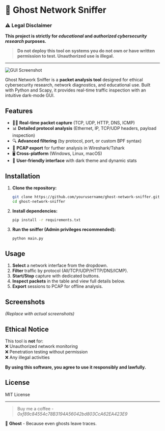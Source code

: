 # 👻 Ghost Network Sniffer  

### ⚠️ Legal Disclaimer  
**This project is strictly for *educational* and *authorized cybersecurity research* purposes.**  
> **Do not deploy this tool on systems you do not own or have written permission to test. Unauthorized use is illegal.**  

---

![GUI Screenshot](https://static.vecteezy.com/system/resources/thumbnails/028/781/942/small_2x/ghost-covered-in-white-cloth-shrouded-in-darkness-ambiguous-symbolism-ai-generated-photo.jpg)  
 
Ghost Network Sniffer is a **packet analysis tool** designed for ethical cybersecurity research, network diagnostics, and educational use. Built with Python and Scapy, it provides real-time traffic inspection with an intuitive dark-mode GUI.  

## Features  

- 🕵️‍♂️ **Real-time packet capture** (TCP, UDP, HTTP, DNS, ICMP)  
- 📊 **Detailed protocol analysis** (Ethernet, IP, TCP/UDP headers, payload inspection)  
- 🔍 **Advanced filtering** (by protocol, port, or custom BPF syntax)  
- 💾 **PCAP export** for further analysis in Wireshark/Tshark  
- 🖥️ **Cross-platform** (Windows, Linux, macOS)  
- 🎨 **User-friendly interface** with dark theme and dynamic stats  

## Installation  

1. **Clone the repository:**  
   ```bash
   git clone https://github.com/yourusername/ghost-network-sniffer.git
   cd ghost-network-sniffer
   ```  

2. **Install dependencies:**  
   ```bash
   pip install -r requirements.txt
   ```  

3. **Run the sniffer (Admin privileges recommended):**  
   ```bash
   python main.py
   ```  

## Usage  

1. **Select** a network interface from the dropdown.  
2. **Filter** traffic by protocol (All/TCP/UDP/HTTP/DNS/ICMP).  
3. **Start/Stop** capture with dedicated buttons.  
4. **Inspect packets** in the table and view full details below.  
5. **Export** sessions to PCAP for offline analysis.  

## Screenshots  
*(Replace with actual screenshots)*  

## Ethical Notice  
This tool is **not** for:  
❌ Unauthorized network monitoring  
❌ Penetration testing without permission  
❌ Any illegal activities  

**By using this software, you agree to use it responsibly and lawfully.**  

## License  
MIT License  

---  
> Buy me a coffee - _0xf89c84554c78B3194A56042bd803CcA62EA423E9_
> 
👻 **Ghost** - Because even ghosts leave traces.  
